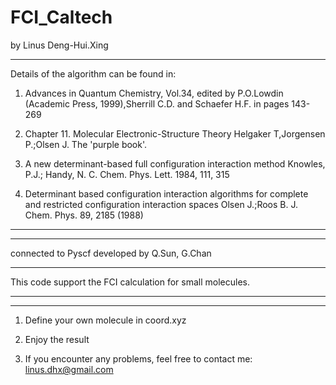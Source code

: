 # FCI_Caltech
by Linus Deng-Hui.Xing

---------------
Details of the algorithm can be found in:

1)   Advances in Quantum Chemistry, Vol.34, edited by P.O.Lowdin 
     (Academic Press, 1999),Sherrill C.D. and Schaefer H.F. in
     pages 143-269

2)  Chapter 11. Molecular Electronic-Structure Theory
    Helgaker T,Jorgensen P.;Olsen J. The 'purple book'.

3)  A new determinant-based full configuration interaction method
    Knowles, P.J.; Handy, N. C. Chem. Phys. Lett. 1984, 111, 315

4)  Determinant based configuration interaction algorithms for
    complete and restricted configuration interaction spaces
    Olsen J.;Roos B. J. Chem. Phys. 89, 2185 (1988)

---------------

**********************************************
connected to Pyscf developed by Q.Sun, G.Chan
**********************************************

This code support the FCI calculation for small molecules.

*************************************
*************************************

1. Define your own  molecule in coord.xyz

2. Enjoy the result

3. If you encounter any problems, feel free to contact me: linus.dhx@gmail.com
